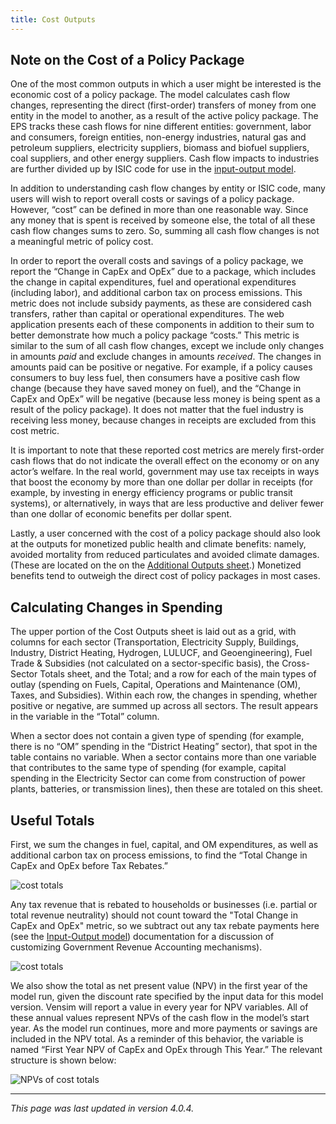 ```yaml
---
title: Cost Outputs
---
```


## Note on the Cost of a Policy Package

One of the most common outputs in which a user might be interested is the economic cost of a policy package. The model calculates cash flow changes, representing the direct (first-order) transfers of money from one entity in the model to another, as a result of the active policy package. The EPS tracks these cash flows for nine different entities: government, labor and consumers, foreign entities, non-energy industries, natural gas and petroleum suppliers, electricity suppliers, biomass and biofuel suppliers, coal suppliers, and other energy suppliers. Cash flow impacts to industries are further divided up by ISIC code for use in the [input-output model](io-model).

In addition to understanding cash flow changes by entity or ISIC code, many users will wish to report overall costs or savings of a policy package. However, “cost” can be defined in more than one reasonable way. Since any money that is spent is received by someone else, the total of all these cash flow changes sums to zero. So, summing all cash flow changes is not a meaningful metric of policy cost.

In order to report the overall costs and savings of a policy package, we report the “Change in CapEx and OpEx” due to a package, which includes the change in capital expenditures, fuel and operational expenditures (including labor), and additional carbon tax on process emissions.  This metric does not include subsidy payments, as these are considered cash transfers, rather than capital or operational expenditures. The web application presents each of these components in addition to their sum to better demonstrate how much a policy package “costs.” This metric is similar to the sum of all cash flow changes, except we include only changes in amounts _paid_ and exclude changes in amounts _received_. The changes in amounts paid can be positive or negative. For example, if a policy causes consumers to buy less fuel, then consumers have a positive cash flow change (because they have saved money on fuel), and the “Change in CapEx and OpEx” will be negative (because less money is being spent as a result of the policy package). It does not matter that the fuel industry is receiving less money, because changes in receipts are excluded from this cost metric. 

It is important to note that these reported cost metrics are merely first-order cash flows that do not indicate the overall effect on the economy or on any actor’s welfare. In the real world, government may use tax receipts in ways that boost the economy by more than one dollar per dollar in receipts (for example, by investing in energy efficiency programs or public transit systems), or alternatively, in ways that are less productive and deliver fewer than one dollar of economic benefits per dollar spent. 

Lastly, a user concerned with the cost of a policy package should also look at the outputs for monetized public health and climate benefits: namely, avoided mortality from reduced particulates and avoided climate damages.  (These are located on the on the [Additional Outputs sheet](additional-outputs).)  Monetized benefits tend to outweigh the direct cost of policy packages in most cases.

## Calculating Changes in Spending

The upper portion of the Cost Outputs sheet is laid out as a grid, with columns for each sector (Transportation, Electricity Supply, Buildings, Industry, District Heating, Hydrogen, LULUCF, and Geoengineering), Fuel Trade & Subsidies (not calculated on a sector-specific basis), the Cross-Sector Totals sheet, and the Total; and a row for each of the main types of outlay (spending on Fuels, Capital, Operations and Maintenance (OM), Taxes, and Subsidies). Within each row, the changes in spending, whether positive or negative, are summed up across all sectors. The result appears in the variable in the “Total” column.

When a sector does not contain a given type of spending (for example, there is no “OM” spending in the “District Heating” sector), that spot in the table contains no variable. When a sector contains more than one variable that contributes to the same type of spending (for example, capital spending in the Electricity Sector can come from construction of power plants, batteries, or transmission lines), then these are totaled on this sheet.

## Useful Totals

First, we sum the changes in fuel, capital, and OM expenditures, as well as additional carbon tax on process emissions, to find the “Total Change in CapEx and OpEx before Tax Rebates.”

![cost totals](/img/cost-outputs-TotalBeforeRebates.png)

Any tax revenue that is rebated to households or businesses (i.e. partial or total revenue neutrality) should not count toward the "Total Change in CapEx and OpEx" metric, so we subtract out any tax rebate payments here (see the [Input-Output model](io-model)) documentation for a discussion of customizing Government Revenue Accounting mechanisms). 

![cost totals](/img/cost-outputs-Total.png)

We also show the total as net present value (NPV) in the first year of the model run, given the discount rate specified by the input data for this model version. Vensim will report a value in every year for NPV variables. All of these annual values represent NPVs of the cash flow in the model’s start year. As the model run continues, more and more payments or savings are included in the NPV total. As a reminder of this behavior, the variable is named “First Year NPV of CapEx and OpEx through This Year.” The relevant structure is shown below:

![NPVs of cost totals](/img/cost-outputs-NPV.png)

---
*This page was last updated in version 4.0.4.*
